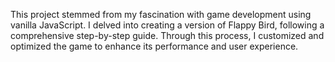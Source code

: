 This project stemmed from my fascination with game development using vanilla JavaScript. I delved into creating a version of Flappy Bird, following a comprehensive step-by-step guide. Through this process, I customized and optimized the game to enhance its performance and user experience.

